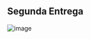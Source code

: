 ## Segunda Entrega
![image](https://github.com/user-attachments/assets/52927228-706f-4ec7-b1d1-23d4089fed6b)

